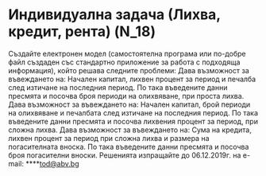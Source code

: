 # Индивидуална задача (Лихва, кредит, рента) (N_18)
Създайте електронен модел (самостоятелна програма или по-добре файл създаден със стандартно приложение за 
работа с подходяща информация), който решава следните проблеми:
    Дава възможност за въвеждането на: Начален капитал, лихвен процент за период и печалба след изтичане
на последния период. По така въведените данни пресмята и посочва броя периоди на олихвяване, при проста лихва.
    Дава възможност за въвеждането на: Начален капитал, брой периоди на олихвяване и печалбата след изтичане
на последния период. По така въведените данни пресмята и посочва лихвения процент за период, при сложна лихва.
    Дава възможност за въвеждането на: Сума на кредита, лихвен процент за период при сложна лихва и размера на
погасителната вноска. По така въведените данни пресмята и посочва броя погасителни вноски.
Решенията изпращайте до 06.12.2019г. на e-mail: ****tod@abv.bg
    

